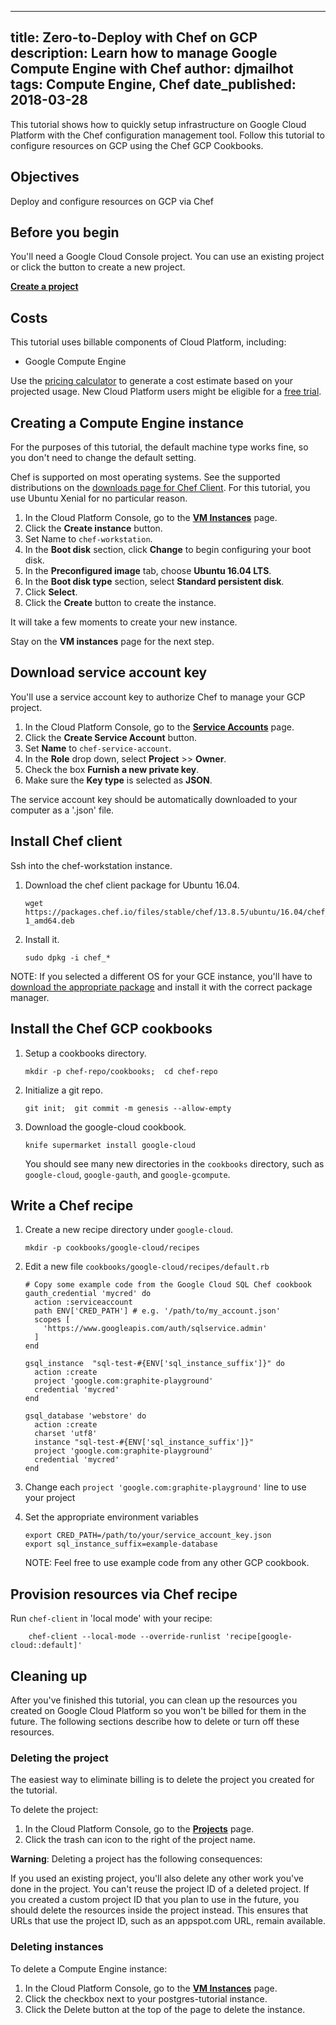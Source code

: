 --------------------------------------------------------------------------------
title: Zero-to-Deploy with Chef on GCP
description: Learn how to manage Google Compute Engine with Chef
author: djmailhot
tags: Compute Engine, Chef
date_published: 2018-03-28
--------------------------------------------------------------------------------

This tutorial shows how to quickly setup infrastructure on Google Cloud Platform
with the Chef configuration management tool. Follow this tutorial to configure
resources on GCP using the Chef GCP Cookbooks.

## Objectives

Deploy and configure resources on GCP via Chef

## Before you begin

You'll need a Google Cloud Console project. You can use an existing project or
click the button to create a new project.

**[Create a project](https://console.cloud.google.com/project)**

## Costs

This tutorial uses billable components of Cloud Platform, including:

+   Google Compute Engine

Use the [pricing
calculator](https://cloud.google.com/products/calculator/#id=411d8ca1-210f-4f2c-babd-34c6af2b5538)
to generate a cost estimate based on your projected usage. New Cloud Platform
users might be eligible for a [free trial](https://cloud.google.com/free-trial).

## Creating a Compute Engine instance

For the purposes of this tutorial, the default machine type works fine, so you
don't need to change the default setting.

Chef is supported on most operating systems. See the supported distributions on
the [downloads page for Chef Client](https://downloads.chef.io/chef). For this
tutorial, you use Ubuntu Xenial for no particular reason.

1.  In the Cloud Platform Console, go to the **[VM
    Instances](https://console.cloud.google.com/compute/instances)** page.
1.  Click the **Create instance** button.
1.  Set Name to `chef-workstation`.
1.  In the **Boot disk** section, click **Change** to begin configuring your
    boot disk.
1.  In the **Preconfigured image** tab, choose **Ubuntu 16.04 LTS**.
1.  In the **Boot disk type** section, select **Standard persistent disk**.
1.  Click **Select**.
1.  Click the **Create** button to create the instance.

It will take a few moments to create your new instance.

Stay on the **VM instances** page for the next step.

## Download service account key

You'll use a service account key to authorize Chef to manage your GCP project.

1.  In the Cloud Platform Console, go to the **[Service
    Accounts](https://console.cloud.google.com/iam-admin/serviceaccounts)**
    page.
1.  Click the **Create Service Account** button.
1.  Set **Name** to `chef-service-account`.
1.  In the **Role** drop down, select **Project** >> **Owner**.
1.  Check the box **Furnish a new private key**.
1.  Make sure the **Key type** is selected as **JSON**.

The service account key should be automatically downloaded to your computer as a
'.json' file.

## Install Chef client

Ssh into the chef-workstation instance.

1.  Download the chef client package for Ubuntu 16.04.

        wget https://packages.chef.io/files/stable/chef/13.8.5/ubuntu/16.04/chef_13.8.5-1_amd64.deb

1.  Install it.

        sudo dpkg -i chef_*

NOTE: If you selected a different OS for your GCE instance, you'll have to
[download the appropriate package](https://downloads.chef.io/chef) and install
it with the correct package manager.

## Install the Chef GCP cookbooks

1.  Setup a cookbooks directory.

        mkdir -p chef-repo/cookbooks;  cd chef-repo

1.  Initialize a git repo.

        git init;  git commit -m genesis --allow-empty

1.  Download the google-cloud cookbook.

        knife supermarket install google-cloud

    You should see many new directories in the `cookbooks` directory, such as
    `google-cloud`, `google-gauth`, and `google-gcompute`.

## Write a Chef recipe

1.  Create a new recipe directory under `google-cloud`.

        mkdir -p cookbooks/google-cloud/recipes

1.  Edit a new file `cookbooks/google-cloud/recipes/default.rb`

        # Copy some example code from the Google Cloud SQL Chef cookbook
        gauth_credential 'mycred' do
          action :serviceaccount
          path ENV['CRED_PATH'] # e.g. '/path/to/my_account.json'
          scopes [
            'https://www.googleapis.com/auth/sqlservice.admin'
          ]
        end

        gsql_instance  "sql-test-#{ENV['sql_instance_suffix']}" do
          action :create
          project 'google.com:graphite-playground'
          credential 'mycred'
        end

        gsql_database 'webstore' do
          action :create
          charset 'utf8'
          instance "sql-test-#{ENV['sql_instance_suffix']}"
          project 'google.com:graphite-playground'
          credential 'mycred'
        end

1.  Change each `project 'google.com:graphite-playground'` line to use your
    project

1.  Set the appropriate environment variables

        export CRED_PATH=/path/to/your/service_account_key.json
        export sql_instance_suffix=example-database

    NOTE: Feel free to use example code from any other GCP cookbook.

## Provision resources via Chef recipe

Run `chef-client` in 'local mode' with your recipe:

        chef-client --local-mode --override-runlist 'recipe[google-cloud::default]'

## Cleaning up

After you've finished this tutorial, you can clean up the resources you created
on Google Cloud Platform so you won't be billed for them in the future. The
following sections describe how to delete or turn off these resources.

### Deleting the project

The easiest way to eliminate billing is to delete the project you created for
the tutorial.

To delete the project:

1.  In the Cloud Platform Console, go to the
    **[Projects](https://console.cloud.google.com/iam-admin/projects)** page.
1.  Click the trash can icon to the right of the project name.

**Warning**: Deleting a project has the following consequences:

If you used an existing project, you'll also delete any other work you've done
in the project. You can't reuse the project ID of a deleted project. If you
created a custom project ID that you plan to use in the future, you should
delete the resources inside the project instead. This ensures that URLs that use
the project ID, such as an appspot.com URL, remain available.

### Deleting instances

To delete a Compute Engine instance:

1.  In the Cloud Platform Console, go to the **[VM
    Instances](https://console.cloud.google.com/compute/instances)** page.
1.  Click the checkbox next to your postgres-tutorial instance.
1.  Click the Delete button at the top of the page to delete the instance.
